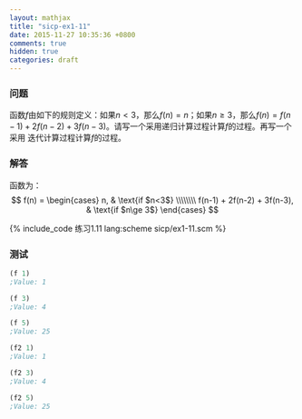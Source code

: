 ```yaml
---
layout: mathjax
title: "sicp-ex1-11"
date: 2015-11-27 10:35:36 +0800
comments: true
hidden: true
categories: draft
---
```


### 问题

函数$f$由如下的规则定义：如果$n<3$，那么$f(n) = n$；如果$n\ge 3$，那么$f(n) =
f(n-1) + 2f(n-2) + 3f(n-3)$。请写一个采用递归计算过程计算$f$的过程。再写一个采用
迭代计算过程计算$f$的过程。

### 解答

函数为：
$$
f(n) =
\begin{cases}
n, & \text{if $n<3$} \\\\\\\\
f(n-1) + 2f(n-2) + 3f(n-3), & \text{if $n\ge 3$}
\end{cases}
$$

{% include_code 练习1.11 lang:scheme sicp/ex1-11.scm %}

### 测试
``` scheme
(f 1)
;Value: 1

(f 3)
;Value: 4

(f 5)
;Value: 25

(f2 1)
;Value: 1

(f2 3)
;Value: 4

(f2 5)
;Value: 25
```
